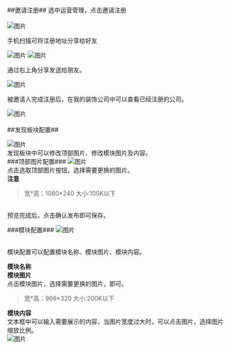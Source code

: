 ##邀请注册##
选中运营管理，点击邀请注册<br/>
<br/>
![图片](https://txl19881019.github.io/Operation/section/img/1.png) <br/>

手机扫描可将注册地址分享给好友<br/>

![图片](https://txl19881019.github.io/Operation/section/img/3.PNG)
![图片](https://txl19881019.github.io/Operation/section/img/4.jpg)<br/>

通过右上角分享发送给朋友。<br/>

![图片](https://txl19881019.github.io/Operation/section/img/5.png)<br/>

被邀请人完成注册后，在我的装饰公司中可以查看已经注册的公司。<br/>

![图片](https://txl19881019.github.io/Operation/section/img/6.png)<br/>
<br/>
##发现板块配置##

![图片](https://txl19881019.github.io/Operation/section/img/7.png)<br/>
发现板块中可以修改顶部图片、修改模块图片及内容。<br/>
###顶部图片配置###
![图片](https://txl19881019.github.io/Operation/section/img/8.png)<br/>
点击选取顶部图片按钮，选择需要更换的图片。<br/>
**注意**
>宽*高：1080\*240   大小:100K以下

<br/>
预览完成后，点击确认发布即可保存。<br/>

###模块配置###
![图片](https://txl19881019.github.io/Operation/section/img/9.png)<br/>
<br/>

模块配置可以配置模块名称、模块图片、模块内容。<br/>

**模块名称**<br/>
**模块图片**<br/>
点击模块图片，选择需要更换的图片，即可。<br/>
>宽*高：966\*320   大小:200K以下

**模块内容**<br/>
文本框中可以输入需要展示的内容，当图片宽度过大时，可以点击图片，选择图片缩放比例。<br/>
![图片](https://txl19881019.github.io/Operation/section/img/11.png)

